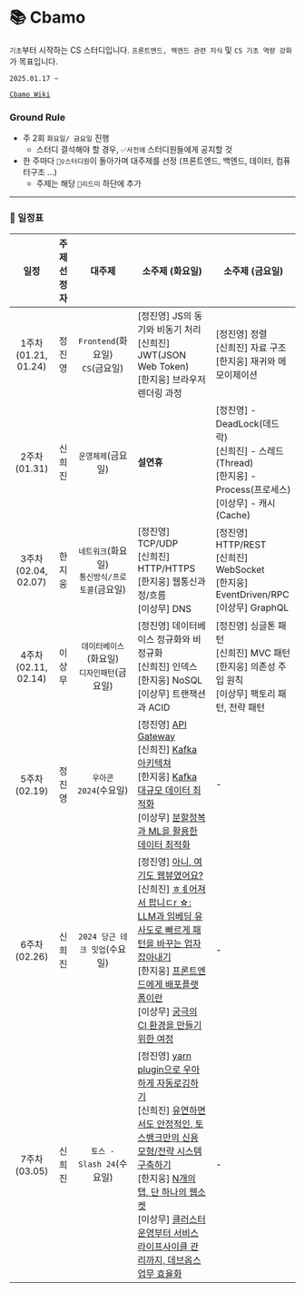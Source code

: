 # 📚 Cbamo

`기초`부터 시작하는 CS 스터디입니다. `프론트엔드, 백엔드 관련 지식` 및 `CS 기초 역량 강화`가 목표입니다.

`2025.01.17 ~`

[`Cbamo Wiki`](https://github.com/scorchedrice/cbamo/wiki)

### Ground Rule

- 주 2회 `화요일/ 금요일` 진행
  - 스터디 결석해야 할 경우, `✅사전에` 스터디원들에게 공지할 것
- 한 주마다 `🙋‍♀️스터디원`이 돌아가며 대주제를 선정 (프론트엔드, 백엔드, 데이터, 컴퓨터구조 ...)
  - 주제는 해당 `📄리드미` 하단에 추가

---

### 📆 일정표

|       **일정**       | **주제 선정자** |              **대주제**              | **소주제 (화요일)** | **소주제 (금요일)** |
|:------------------:| :--------: |:---------------------------------:| -------------------------------------------------------------------------------------------------------------------------------------------------------------------------------------------------------------------------------------------------------------------------- | --------------------------------------------------------------------------------------------------------------------------------------------------------------------------------------------------------------------------------------- |
| 1주차 (01.21, 01.24) | 정진영 |  `Frontend`(화요일) <br> `CS`(금요일)   | [정진영] JS의 동기와 비동기 처리 <br>  [신희진] JWT(JSON Web Token) <br> [한지웅] 브라우저 렌더링 과정 | [정진영] 정렬 <br>  [신희진] 자료 구조 <br>  [한지웅] 재귀와 메모이제이션 |
|    2주차 (01.31)     | 신희진 |            `운영체제`(금요일)            | **설연휴** | [정진영] - DeadLock(데드락) <br> [신희진] - 스레드(Thread) <br> [한지웅] - Process(프로세스) <br> [이상무] - 캐시(Cache)|
| 3주차 (02.04, 02.07) | 한지웅 | `네트워크`(화요일) <br> `통신방식/프로토콜`(금요일) | [정진영] TCP/UDP <br> [신희진] HTTP/HTTPS <br> [한지웅] 웹통신과정/흐름 <br> [이상무] DNS | [정진영] HTTP/REST <br> [신희진] WebSocket <br> [한지웅] EventDriven/RPC <br> [이상무] GraphQL |
| 4주차 (02.11, 02.14) | 이상무 |  `데이터베이스`(화요일) <br> `디자인패턴`(금요일)  | [정진영] 데이터베이스 정규화와 비정규화 <br> [신희진] 인덱스 <br> [한지웅] NoSQL <br> [이상무] 트랜잭션과 ACID | [정진영] 싱글톤 패턴 <br> [신희진] MVC 패턴 <br> [한지웅] 의존성 주입 원칙 <br> [이상무] 팩토리 패턴, 전략 패턴 |
|    5주차 (02.19)     | 정진영 |          `우아콘2024`(수요일)           | [정진영] [API Gateway](https://www.youtube.com/watch?v=Ci_DsTkzcRY&list=PLgXGHBqgT2Tu7H-ita_W0IHospr64ON_a&index=3) <br> [신희진] [Kafka 아키텍쳐](https://www.youtube.com/watch?v=dG2Dr3jhSZg&list=PLgXGHBqgT2Tu7H-ita_W0IHospr64ON_a&index=4)<br> [한지웅] [Kafka 대규모 데이터 최적화](https://www.youtube.com/watch?v=Rcow99TIMmc&list=PLgXGHBqgT2Tu7H-ita_W0IHospr64ON_a&index=5) <br> [이상무] [분할정복과 ML을 활용한 데이터 최적화](https://www.youtube.com/watch?v=Ub1kL0OB5n8&list=PLgXGHBqgT2Tu7H-ita_W0IHospr64ON_a&index=6) | - |
|    6주차 (02.26)     | 신희진 |       `2024 당근 테크 밋업`(수요일)        | [정진영] [아니, 여기도 웹뷰였어요?](https://www.youtube.com/watch?v=4UD4EB00AME&t=1553s) <br> [신희진] [ㅎㅖ어져서 팝니ㄷr ☆: LLM과 임베딩 유사도로 빠르게 패턴을 바꾸는 업자 잡아내기](https://www.youtube.com/watch?v=UGjRhqZygHg)<br> [한지웅] [프론트엔드에게 배포플랫폼이란](https://www.youtube.com/watch?v=e4iWEeJ5MvQ) <br> [이상무] [궁극의 CI 환경을 만들기 위한 여정](https://www.youtube.com/watch?v=1ci_oSDbO1w&t=477s) | - |
|    7주차 (03.05)     | 신희진 |       `토스 - Slash 24`(수요일)        | [정진영] [yarn plugin으로 우아하게 자동로깅하기](https://www.youtube.com/watch?v=E7jdKomaqjI) <br> [신희진] [유연하면서도 안정적인, 토스뱅크만의 신용 모형/전략 시스템 구축하기](https://www.youtube.com/watch?v=4fk3TxgQ9Ks)<br> [한지웅] [N개의 탭, 단 하나의 웹소켓](https://www.youtube.com/watch?v=SVt1-Opp3Wo) <br> [이상무] [클러스터운영부터 서비스 라이프사이클 관리까지, 데브옵스 업무 효율화](https://www.youtube.com/watch?v=87T6d8OcvA0) | - |


